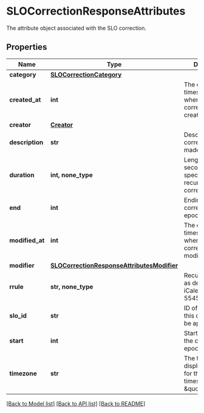 # SLOCorrectionResponseAttributes

The attribute object associated with the SLO correction.

## Properties

| Name            | Type                                                                                      | Description                                                                                 | Notes      |
| --------------- | ----------------------------------------------------------------------------------------- | ------------------------------------------------------------------------------------------- | ---------- |
| **category**    | [**SLOCorrectionCategory**](SLOCorrectionCategory.md)                                     |                                                                                             | [optional] |
| **created_at**  | **int**                                                                                   | The epoch timestamp of when the correction was created at                                   | [optional] |
| **creator**     | [**Creator**](Creator.md)                                                                 |                                                                                             | [optional] |
| **description** | **str**                                                                                   | Description of the correction being made.                                                   | [optional] |
| **duration**    | **int, none_type**                                                                        | Length of time (in seconds) for a specified &#x60;rrule&#x60; recurring SLO correction.     | [optional] |
| **end**         | **int**                                                                                   | Ending time of the correction in epoch seconds.                                             | [optional] |
| **modified_at** | **int**                                                                                   | The epoch timestamp of when the correction was modified at                                  | [optional] |
| **modifier**    | [**SLOCorrectionResponseAttributesModifier**](SLOCorrectionResponseAttributesModifier.md) |                                                                                             | [optional] |
| **rrule**       | **str, none_type**                                                                        | Recurrence rules as defined in the iCalendar RFC 5545.                                      | [optional] |
| **slo_id**      | **str**                                                                                   | ID of the SLO that this correction will be applied to.                                      | [optional] |
| **start**       | **int**                                                                                   | Starting time of the correction in epoch seconds.                                           | [optional] |
| **timezone**    | **str**                                                                                   | The timezone to display in the UI for the correction times (defaults to \&quot;UTC\&quot;). | [optional] |

[[Back to Model list]](README.md#documentation-for-models) [[Back to API list]](README.md#documentation-for-api-endpoints) [[Back to README]](README.md)
